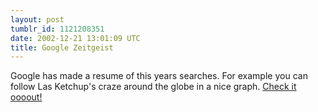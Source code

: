 ```yaml
---
layout: post
tumblr_id: 1121208351
date: 2002-12-21 13:01:09 UTC
title: Google Zeitgeist
---
```


Google has made a resume of this years searches. For example you can follow Las Ketchup's craze around the globe in a nice graph. <a href="http://www.google.com/intl/sv/press/zeitgeist.html" target="_blank">Check it oooout!</a>
